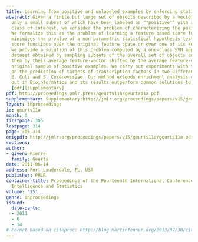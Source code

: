 ```yaml
---
title: Learning from positive and unlabeled examples by enforcing statistical significance
abstract: Given a finite but large set of objects described by a vector of features,
  only a small subset of which have been labeled as “"positive"” with respect to a
  class of interest, we consider the problem of characterizing the positive class.
  We formalize this as the problem of learning a feature based score function that
  minimizes the p-value of a non parametric statistical hypothesis test. For linear
  score functions over the original feature space or over one of its kernelized versions,
  we provide a solution of this problem computed by a one-class SVM applied on a surrogate
  dataset obtained by sampling subsets of the overall set of objects and representing
  them by their average feature-vector shifted by the average feature-vector of the
  original sample of positive examples. We carry out experiments with this method
  on the prediction of targets of transcription factors in two different organisms,
  E. Coli and S. Cererevisiae. Our method extends enrichment analysis commonly carried
  out in Bioinformatics and its results outperform common solutions to this problem.
  [pdf][supplementary]
pdf: http://proceedings.pmlr.press/geurts11a/geurts11a.pdf
supplementary: Supplementary:http://jmlr.org/proceedings/papers/v15/geurts11a/geurts11aSupple.pdf
layout: inproceedings
id: geurts11a
month: 0
firstpage: 305
lastpage: 314
page: 305-314
origpdf: http://jmlr.org/proceedings/papers/v15/geurts11a/geurts11a.pdf
sections: 
author:
- given: Pierre
  family: Geurts
date: 2011-06-14
address: Fort Lauderdale, FL, USA
publisher: PMLR
container-title: Proceedings of the Fourteenth International Conference on Artificial
  Intelligence and Statistics
volume: '15'
genre: inproceedings
issued:
  date-parts:
  - 2011
  - 6
  - 14
# Format based on citeproc: http://blog.martinfenner.org/2013/07/30/citeproc-yaml-for-bibliographies/
---
```

